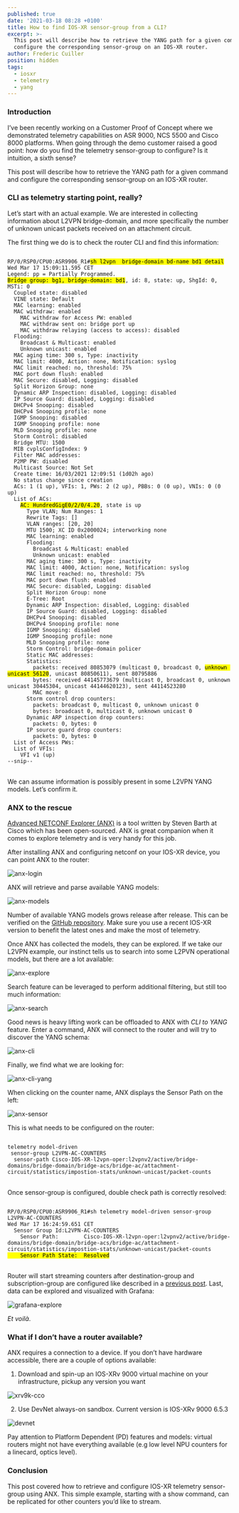 ```yaml
---
published: true
date: '2021-03-18 08:28 +0100'
title: How to find IOS-XR sensor-group from a CLI?
excerpt: >-
  This post will describe how to retrieve the YANG path for a given command and
  configure the corresponding sensor-group on an IOS-XR router.
author: Frederic Cuiller
position: hidden
tags:
  - iosxr
  - telemetry
  - yang
---
```

### Introduction

I’ve been recently working on a Customer Proof of Concept where we demonstrated telemetry capabilities on ASR 9000, NCS 5500 and Cisco 8000 platforms. When going through the demo customer raised a good point: how do you find the telemetry sensor-group to configure? Is it intuition, a sixth sense?

This post will describe how to retrieve the YANG path for a given command and configure the corresponding sensor-group on an IOS-XR router.

### CLI as telemetry starting point, really?

Let’s start with an actual example. We are interested in collecting information about L2VPN bridge-domain, and more specifically the number of unknown unicast packets received on an attachment circuit. 

The first thing we do is to check the router CLI and find this information:  

<div class="highlighter-rouge">
<pre class="highlight">
<code>
RP/0/RSP0/CPU0:ASR9906_R1#<mark>sh l2vpn  bridge-domain bd-name bd1 detail</mark>
Wed Mar 17 15:09:11.595 CET
Legend: pp = Partially Programmed.
<mark>Bridge group: bg1, bridge-domain: bd1</mark>, id: 8, state: up, ShgId: 0, MSTi: 0
  Coupled state: disabled
  VINE state: Default
  MAC learning: enabled
  MAC withdraw: enabled
    MAC withdraw for Access PW: enabled
    MAC withdraw sent on: bridge port up
    MAC withdraw relaying (access to access): disabled
  Flooding:
    Broadcast & Multicast: enabled
    Unknown unicast: enabled
  MAC aging time: 300 s, Type: inactivity
  MAC limit: 4000, Action: none, Notification: syslog
  MAC limit reached: no, threshold: 75%
  MAC port down flush: enabled
  MAC Secure: disabled, Logging: disabled
  Split Horizon Group: none
  Dynamic ARP Inspection: disabled, Logging: disabled
  IP Source Guard: disabled, Logging: disabled
  DHCPv4 Snooping: disabled
  DHCPv4 Snooping profile: none
  IGMP Snooping: disabled
  IGMP Snooping profile: none
  MLD Snooping profile: none
  Storm Control: disabled
  Bridge MTU: 1500
  MIB cvplsConfigIndex: 9
  Filter MAC addresses:
  P2MP PW: disabled
  Multicast Source: Not Set
  Create time: 16/03/2021 12:09:51 (1d02h ago)
  No status change since creation
  ACs: 1 (1 up), VFIs: 1, PWs: 2 (2 up), PBBs: 0 (0 up), VNIs: 0 (0 up)
  List of ACs:
    <mark>AC: HundredGigE0/2/0/4.20</mark>, state is up
      Type VLAN; Num Ranges: 1
      Rewrite Tags: []
      VLAN ranges: [20, 20]
      MTU 1500; XC ID 0x2000024; interworking none
      MAC learning: enabled
      Flooding:
        Broadcast & Multicast: enabled
        Unknown unicast: enabled
      MAC aging time: 300 s, Type: inactivity
      MAC limit: 4000, Action: none, Notification: syslog
      MAC limit reached: no, threshold: 75%
      MAC port down flush: enabled
      MAC Secure: disabled, Logging: disabled
      Split Horizon Group: none
      E-Tree: Root
      Dynamic ARP Inspection: disabled, Logging: disabled
      IP Source Guard: disabled, Logging: disabled
      DHCPv4 Snooping: disabled
      DHCPv4 Snooping profile: none
      IGMP Snooping: disabled
      IGMP Snooping profile: none
      MLD Snooping profile: none
      Storm Control: bridge-domain policer
      Static MAC addresses:
      Statistics:
        packets: received 80853079 (multicast 0, broadcast 0, <mark>unknown unicast 56120</mark>, unicast 80850611), sent 80795886
        bytes: received 44145773679 (multicast 0, broadcast 0, unknown unicast 30445304, unicast 44144620123), sent 44114523280
        MAC move: 0
      Storm control drop counters:
        packets: broadcast 0, multicast 0, unknown unicast 0
        bytes: broadcast 0, multicast 0, unknown unicast 0
      Dynamic ARP inspection drop counters:
        packets: 0, bytes: 0
      IP source guard drop counters:
        packets: 0, bytes: 0
  List of Access PWs:
  List of VFIs:
    VFI v1 (up)
--snip--
</code>
</pre>
</div>

We can assume information is possibly present in some L2VPN YANG models. Let’s confirm it.

### ANX to the rescue

[Advanced NETCONF Explorer (ANX)](https://github.com/cisco-ie/anx) is a tool written by Steven Barth at Cisco which has been open-sourced. ANX is great companion when it comes to explore telemetry and is very handy for this job.

After installing ANX and configuring netconf on your IOS-XR device, you can point ANX to the router:  

![anx-login]({{site.baseurl}}/images/anx-login.png)

ANX will retrieve and parse available YANG models:  

![anx-models]({{site.baseurl}}/images/anx-models.png)

Number of available YANG models grows release after release. This can be verified on the [GitHub repository](https://github.com/YangModels/yang/tree/master/vendor/cisco/xr). Make sure you use a recent IOS-XR version to benefit the latest ones and make the most of telemetry.  

Once ANX has collected the models, they can be explored. If we take our L2VPN example, our instinct tells us to search into some L2PVN operational models, but there are a lot available: 

![anx-explore]({{site.baseurl}}/images/anx-explore.png)

Search feature can be leveraged to perform additional filtering, but still too much information: 

![anx-search]({{site.baseurl}}/images/anx-search.png)

Good news is heavy lifting work can be offloaded to ANX with _CLI to YANG_ feature. Enter a command, ANX will connect to the router and will try to discover the YANG schema:  

![anx-cli]({{site.baseurl}}/images/anx-cli.png)

Finally, we find what we are looking for: 

![anx-cli-yang]({{site.baseurl}}/images/anx-cli-yang.png)

When clicking on the counter name, ANX displays the Sensor Path on the left: 

![anx-sensor]({{site.baseurl}}/images/anx-sensor.png)

This is what needs to be configured on the router:  

<div class="highlighter-rouge">
<pre class="highlight">
<code>
telemetry model-driven
 sensor-group L2VPN-AC-COUNTERS
  sensor-path Cisco-IOS-XR-l2vpn-oper:l2vpnv2/active/bridge-domains/bridge-domain/bridge-acs/bridge-ac/attachment-circuit/statistics/impostion-stats/unknown-unicast/packet-counts
</code>
</pre>
</div>

Once sensor-group is configured, double check path is correctly resolved:  

<div class="highlighter-rouge">
<pre class="highlight">
<code>
RP/0/RSP0/CPU0:ASR9906_R1#sh telemetry model-driven sensor-group L2VPN-AC-COUNTERS
Wed Mar 17 16:24:59.651 CET
  Sensor Group Id:L2VPN-AC-COUNTERS
    Sensor Path:        Cisco-IOS-XR-l2vpn-oper:l2vpnv2/active/bridge-domains/bridge-domain/bridge-acs/bridge-ac/attachment-circuit/statistics/impostion-stats/unknown-unicast/packet-counts
<mark>    Sensor Path State:  Resolved</mark>
</code>
</pre>
</div>

Router will start streaming counters after destination-group and subscription-group are configured like described in a [previous post](https:/xrdocs.io/telemetry/tutorials/packet-drop-identification-mdt/). Last, data can be explored and visualized with Grafana:  

![grafana-explore]({{site.baseurl}}/images/grafana-explore.png)

_Et voilà_.

### What if I don’t have a router available?

ANX requires a connection to a device. If you don’t have hardware accessible, there are a couple of options available:  

1. Download and spin-up an IOS-XRv 9000 virtual machine on your infrastructure, pickup any version you want

![xrv9k-cco]({{site.baseurl}}/images/xrv9k-cco.png)

2.	Use DevNet always-on sandbox. Current version is IOS-XRv 9000 6.5.3

![devnet]({{site.baseurl}}/images/devnet.png)

Pay attention to Platform Dependent (PD) features and models: virtual routers might not have everything available (e.g low level NPU counters for a linecard, optics level).

### Conclusion

This post covered how to retrieve and configure IOS-XR telemetry sensor-group using ANX. This simple example, starting with a show command, can be replicated for other counters you’d like to stream.

